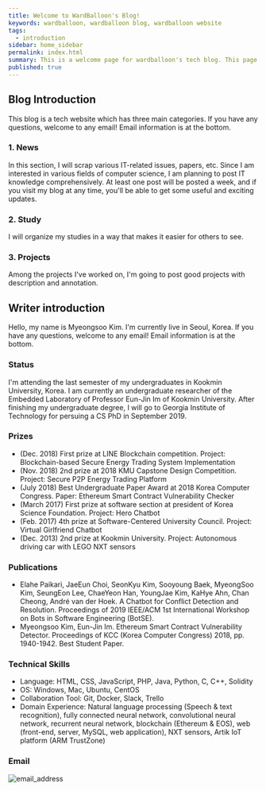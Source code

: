 ```yaml
---
title: Welcome to WardBalloon's Blog!
keywords: wardballoon, wardballoon blog, wardballoon website
tags:
  - introduction
sidebar: home_sidebar
permalink: index.html
summary: This is a welcome page for wardballoon's tech blog. This page explains blog concept and categories. The content in this page also contains the blog writer's information.
published: true
---
```


## Blog Introduction

This blog is a tech website which has three main categories. If you have any questions, welcome to any email! Email information is at the bottom.

### 1. News

In this section, I will scrap various IT-related issues, papers, etc. Since I am interested in various fields of computer science, I am planning to post IT knowledge comprehensively. At least one post will be posted a week, and if you visit my blog at any time, you'll be able to get some useful and exciting updates.

### 2. Study

I will organize my studies in a way that makes it easier for others to see.

### 3. Projects

Among the projects I've worked on, I'm going to post good projects with description and annotation.

## Writer introduction

Hello, my name is Myeongsoo Kim. I'm currently live in Seoul, Korea. If you have any questions, welcome to any email! Email information is at the bottom.

### Status

I'm attending the last semester of my undergraduates in Kookmin University, Korea. I am currently an undergraduate researcher of the Embedded Laboratory of Professor Eun-Jin Im of Kookmin University. After finishing my undergraduate degree, I will go to Georgia Institute of Technology for persuing a CS PhD in September 2019.

### Prizes

*	(Dec. 2018) First prize at LINE Blockchain competition.
Project: Blockchain-based Secure Energy Trading System Implementation
* (Nov. 2018) 2nd prize at 2018 KMU Capstone Design Competition.
Project: Secure P2P Energy Trading Platform
*	(July 2018) Best Undergraduate Paper Award at 2018 Korea Computer Congress.
Paper: Ethereum Smart Contract Vulnerability Checker
*	(March 2017) First prize at software section at president of Korea Science Foundation.
Project: Hero Chatbot
* (Feb. 2017)	 4th prize at Software-Centered University Council.
Project: Virtual Girlfriend Chatbot
* (Dec. 2013)	2nd prize at Kookmin University.
Project: Autonomous driving car with LEGO NXT sensors


### Publications

* Elahe Paikari, JaeEun Choi, SeonKyu Kim, Sooyoung Baek, MyeongSoo Kim, SeungEon Lee, ChaeYeon Han, YoungJae Kim, KaHye Ahn, Chan Cheong, André van der Hoek. A Chatbot for Conflict Detection and Resolution. Proceedings of 2019 IEEE/ACM 1st International Workshop on Bots in Software Engineering (BotSE).
* Myeongsoo Kim, Eun-Jin Im. Ethereum Smart Contract Vulnerability Detector. Proceedings of KCC (Korea Computer Congress) 2018, pp. 1940-1942. Best Student Paper.

### Technical Skills

*	Language: HTML, CSS, JavaScript, PHP, Java, Python, C, C++, Solidity
*	OS: Windows, Mac, Ubuntu, CentOS
*	Collaboration Tool: Git, Docker, Slack, Trello
*	Domain Experience: Natural language processing (Speech & text recognition), fully connected neural network, convolutional neural network, recurrent neural network, blockchain (Ethereum & EOS), web (front-end, server, MySQL, web application), NXT sensors, Artik IoT platform (ARM TrustZone)


### Email

![email_address](https://github.com/wardballoon/wardballoon.github.io/tree/master/images/email.png)
